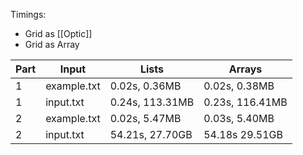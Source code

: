 Timings:

- Grid as [[Optic]]
- Grid as Array

| Part | Input       |       Lists      |      Arrays       |
|------|-------------|------------------|-------------------|
|  1   | example.txt |  0.02s,   0.36MB |  0.02s,    0.38MB |
|  1   | input.txt   |  0.24s, 113.31MB |  0.23s,  116.41MB |
|  2   | example.txt |  0.02s,   5.47MB |  0.03s,    5.40MB |
|  2   | input.txt   | 54.21s,  27.70GB | 54.18s    29.51GB |